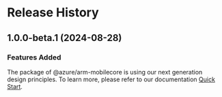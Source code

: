 # Release History
    
## 1.0.0-beta.1 (2024-08-28)

### Features Added

The package of @azure/arm-mobilecore is using our next generation design principles. To learn more, please refer to our documentation [Quick Start](https://aka.ms/azsdk/js/mgmt/quickstart).
